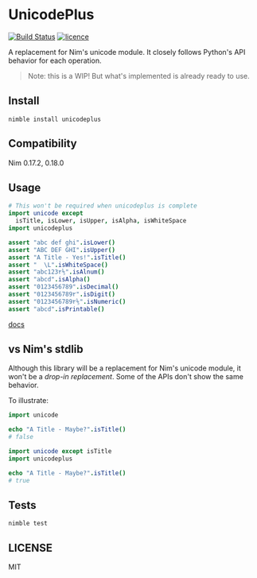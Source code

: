 # UnicodePlus

[![Build Status](https://img.shields.io/travis/nitely/nim-unicodeplus.svg?style=flat-square)](https://travis-ci.org/nitely/nim-unicodeplus)
[![licence](https://img.shields.io/github/license/nitely/nim-unicodeplus.svg?style=flat-square)](https://raw.githubusercontent.com/nitely/nim-unicodeplus/master/LICENSE)

A replacement for Nim's unicode module. It closely
follows Python's API behavior for each operation.

> Note: this is a WIP! But what's
> implemented is already ready to use.

## Install

```
nimble install unicodeplus
```

## Compatibility

Nim 0.17.2, 0.18.0

## Usage

```nim
# This won't be required when unicodeplus is complete
import unicode except
  isTitle, isLower, isUpper, isAlpha, isWhiteSpace
import unicodeplus

assert "abc def ghi".isLower()
assert "ABC DEF GHI".isUpper()
assert "A Title - Yes!".isTitle()
assert "  \L".isWhiteSpace()
assert "abc123۲⅕".isAlnum()
assert "abcd".isAlpha()
assert "0123456789".isDecimal()
assert "0123456789۲".isDigit()
assert "0123456789۲⅕".isNumeric()
assert "abcd".isPrintable()
```

[docs](https://nitely.github.io/nim-unicodeplus/)

## vs Nim's stdlib

Although this library will be a replacement
for Nim's unicode module, it won't be a *drop-in replacement*.
Some of the APIs don't show the same behavior.

To illustrate:

```nim
import unicode

echo "A Title - Maybe?".isTitle()
# false
```

```nim
import unicode except isTitle
import unicodeplus

echo "A Title - Maybe?".isTitle()
# true
```

## Tests

```
nimble test
```

## LICENSE

MIT
